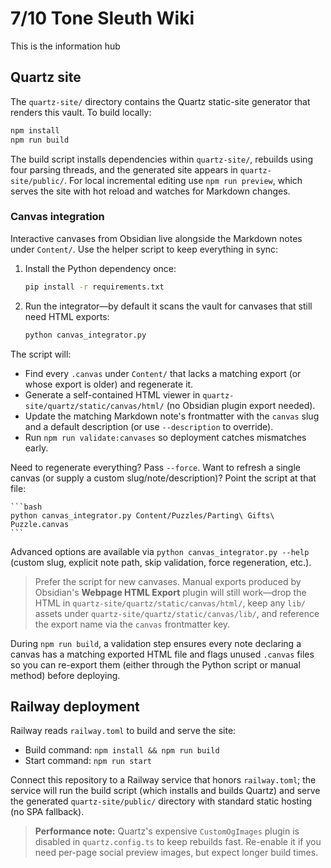 # 7/10 Tone Sleuth Wiki

This is the information hub

## Quartz site

The `quartz-site/` directory contains the Quartz static-site generator that renders this vault. To build locally:

```bash
npm install
npm run build
```

The build script installs dependencies within `quartz-site/`, rebuilds using four parsing threads, and the generated site appears in `quartz-site/public/`.
For local incremental editing use `npm run preview`, which serves the site with hot reload and watches for Markdown changes.

### Canvas integration

Interactive canvases from Obsidian live alongside the Markdown notes under `Content/`. Use the helper script to keep everything in sync:

1. Install the Python dependency once:

	```bash
	pip install -r requirements.txt
	```

2. Run the integrator—by default it scans the vault for canvases that still need HTML exports:

	```bash
	python canvas_integrator.py
	```

The script will:

- Find every `.canvas` under `Content/` that lacks a matching export (or whose export is older) and regenerate it.
- Generate a self-contained HTML viewer in `quartz-site/quartz/static/canvas/html/` (no Obsidian plugin export needed).
- Update the matching Markdown note's frontmatter with the `canvas` slug and a default description (or use `--description` to override).
- Run `npm run validate:canvases` so deployment catches mismatches early.

Need to regenerate everything? Pass `--force`. Want to refresh a single canvas (or supply a custom slug/note/description)? Point the script at that file:

	```bash
	python canvas_integrator.py Content/Puzzles/Parting\ Gifts\ Puzzle.canvas
	```

Advanced options are available via `python canvas_integrator.py --help` (custom slug, explicit note path, skip validation, force regeneration, etc.).

> Prefer the script for new canvases. Manual exports produced by Obsidian's **Webpage HTML Export** plugin will still work—drop the HTML in `quartz-site/quartz/static/canvas/html/`, keep any `lib/` assets under `quartz-site/quartz/static/canvas/lib/`, and reference the export name via the `canvas` frontmatter key.

During `npm run build`, a validation step ensures every note declaring a canvas has a matching exported HTML file and flags unused `.canvas` files so you can re-export them (either through the Python script or manual method) before deploying.

## Railway deployment

Railway reads `railway.toml` to build and serve the site:

- Build command: `npm install && npm run build`
- Start command: `npm run start`

Connect this repository to a Railway service that honors `railway.toml`; the service will run the build script (which installs and builds Quartz) and serve the generated `quartz-site/public/` directory with standard static hosting (no SPA fallback).

> **Performance note:** Quartz's expensive `CustomOgImages` plugin is disabled in `quartz.config.ts` to keep rebuilds fast. Re-enable it if you need per-page social preview images, but expect longer build times.
